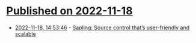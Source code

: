 # [Published on 2022-11-18](index.md)

* [2022-11-18, 14:53:46](https://lobste.rs/s/5nrboi/sapling_source_control_s_user_friendly) - [Sapling: Source control that’s user-friendly and scalable](https://engineering.fb.com/2022/11/15/open-source/sapling-source-control-scalable/?)
